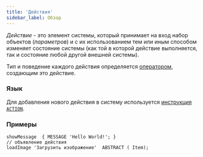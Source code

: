 ```yaml
---
title: 'Действия'
sidebar_label: Обзор
---
```


*Действие* - это элемент системы, который принимает на вход набор объектов (*параметров*) и с их использованием тем или иным способом изменяет состояние системы (как той в которой действие выполняется, так и состояние любой другой внешней системы).

Тип и поведение каждого действия определяется [оператором](Оperators.md), создающим это действие.

### Язык

Для добавления нового действия в систему используется [инструкция `ACTION`](ACTION_instruction.md).

### Примеры

```lsf
showMessage  { MESSAGE 'Hello World!'; } 								// объявление действия
loadImage 'Загрузить изображение'  ABSTRACT ( Item);
```
